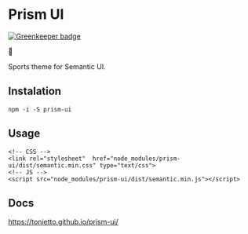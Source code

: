 # Prism UI

[![Greenkeeper badge](https://badges.greenkeeper.io/tonietto/prism-ui.svg)](https://greenkeeper.io/)

:construction:

Sports theme for Semantic UI.


## Instalation


`npm -i -S prism-ui`


## Usage


```
<!-- CSS -->
<link rel="stylesheet"  href="node_modules/prism-ui/dist/semantic.min.css" type="text/css">
<!-- JS -->
<script src="node_modules/prism-ui/dist/semantic.min.js"></script>
```

## Docs

https://tonietto.github.io/prism-ui/
